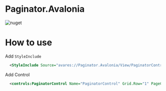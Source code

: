 # Paginator.Avalonia
![nuget](https://www.nuget.org/packages/Paginator.Avalonia)

# How to use
Add `StyleInclude`
```xml
  <StyleInclude Source="avares://Paginator.Avalonia/View/PaginatorControl.xaml" />
```

Add Control
```xml
  <controls:PaginatorControl Name="PaginatorControl" Grid.Row="1" PageCount="7" PageNumb="{Binding CurrentPage,Mode=TwoWay}" />
```

